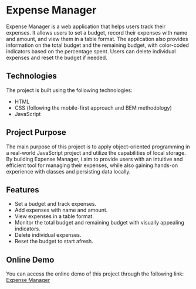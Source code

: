 # Expense Manager

Expense Manager is a web application that helps users track their expenses. It allows users to set a budget, record their expenses with name and amount, and view them in a table format. The application also provides information on the total budget and the remaining budget, with color-coded indicators based on the percentage spent. Users can delete individual expenses and reset the budget if needed.

## Technologies

The project is built using the following technologies:

- HTML
- CSS (following the mobile-first approach and BEM methodology)
- JavaScript

## Project Purpose

The main purpose of this project is to apply object-oriented programming in a real-world JavaScript project and utilize the capabilities of local storage. By building Expense Manager, i aim to provide users with an intuitive and efficient tool for managing their expenses, while also gaining hands-on experience with classes and persisting data locally.

## Features

- Set a budget and track expenses.
- Add expenses with name and amount.
- View expenses in a table format.
- Monitor the total budget and remaining budget with visually appealing indicators.
- Delete individual expenses.
- Reset the budget to start afresh.

## Online Demo

You can access the online demo of this project through the following link: [Expense Manager](...)
